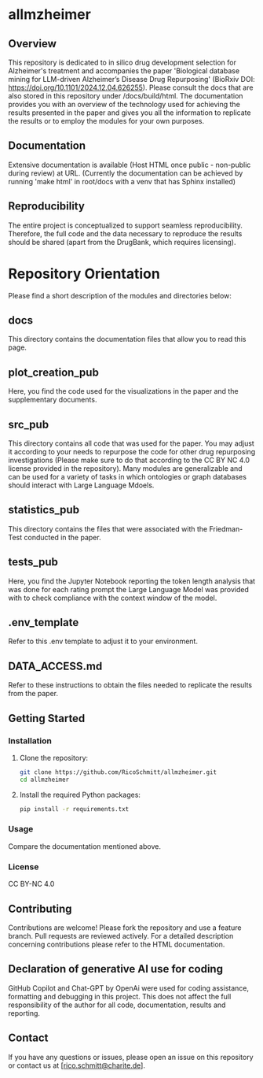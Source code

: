 # allmzheimer

## Overview
This repository is dedicated to in silico drug development selection for Alzheimer's treatment and accompanies the paper 'Biological database mining for LLM-driven Alzheimer’s Disease Drug Repurposing' (BioRxiv DOI: https://doi.org/10.1101/2024.12.04.626255).
Please consult the docs that are also stored in this repository under /docs/build/html.
The documentation provides you with an overview of the technology used for achieving the results presented in the paper and gives you all the information to replicate the results or to employ the modules for your own purposes.

## Documentation
Extensive documentation is available (Host HTML once public - non-public during review) at URL.
(Currently the documentation can be achieved by running 'make html' in root/docs with a venv that has Sphinx installed)

## Reproducibility
The entire project is conceptualized to support seamless reproducibility. Therefore, the full code and the data necessary to reproduce the results should be shared (apart from the DrugBank, which requires licensing).

# Repository Orientation
Please find a short description of the modules and directories below:

docs
------------------------------------
This directory contains the documentation files that allow you to read this page.

plot_creation_pub
------------------------------------
Here, you find the code used for the visualizations in the paper and the supplementary documents.

src_pub
------------------------------------
This directory contains all code that was used for the paper. You may adjust it according to your needs to repurpose the code for other drug repurposing investigations (Please make sure to do that according to the CC BY NC 4.0 license provided in the repository).
Many modules are generalizable and can be used for a variety of tasks in which ontologies or graph databases should interact with Large Language Mdoels.

statistics_pub
------------------------------------
This directory contains the files that were associated with the Friedman-Test conducted in the paper.

tests_pub
------------------------------------
Here, you find the Jupyter Notebook reporting the token length analysis that was done for each rating prompt the Large Language Model was provided with to check compliance with the context window of the model.

.env_template
------------------------------------
Refer to this .env template to adjust it to your environment.

DATA_ACCESS.md
------------------------------------
Refer to these instructions to obtain the files needed to replicate the results from the paper.



## Getting Started


### Installation
1. Clone the repository:
    ```sh
    git clone https://github.com/RicoSchmitt/allmzheimer.git
    cd allmzheimer
    ```
2. Install the required Python packages:
    ```sh
    pip install -r requirements.txt
    ```

### Usage
Compare the documentation mentioned above.

### License
CC BY-NC 4.0

## Contributing
Contributions are welcome! Please fork the repository and use a feature branch. Pull requests are reviewed actively.
For a detailed description concerning contributions please refer to the HTML documentation.

## Declaration of generative AI use for coding
GitHub Copilot and Chat-GPT by OpenAi were used for coding assistance, formatting and debugging in this project.
This does not affect the full responsibility of the author for all code, documentation, results and reporting.


## Contact
If you have any questions or issues, please open an issue on this repository or contact us at [rico.schmitt@charite.de].

